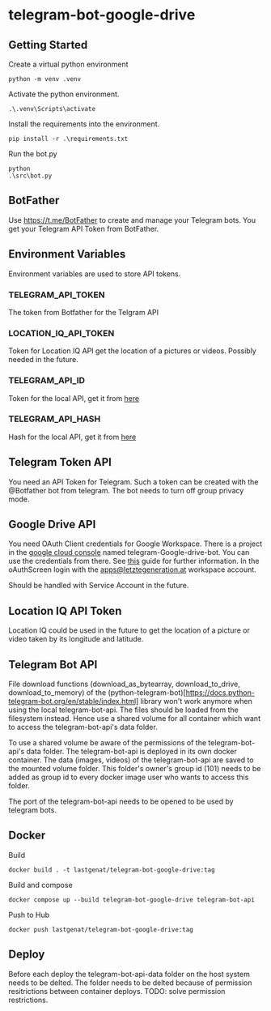 ﻿# telegram-bot-google-drive

## Getting Started 

Create a virtual python environment
```console
python -m venv .venv
```
Activate the python environment. 
```console
.\.venv\Scripts\activate
```
Install the requirements into the environment.
```console
pip install -r .\requirements.txt
```
Run the bot.py
```console
python 
.\src\bot.py
```

## BotFather
Use https://t.me/BotFather to create and manage your Telegram bots.
You get your Telegram API Token from BotFather.

## Environment Variables
Environment variables are used to store API tokens.

### TELEGRAM_API_TOKEN 
The token from Botfather for the Telgram API

### LOCATION_IQ_API_TOKEN 
Token for Location IQ API get the location of a pictures or videos.
Possibly needed in the future.

###  TELEGRAM_API_ID 
Token for the local API, get it from [here](https://core.telegram.org/api/obtaining_api_id)

###  TELEGRAM_API_HASH 
Hash for the local API, get it from [here](https://core.telegram.org/api/obtaining_api_id)

## Telegram Token API 

You need an API Token for Telegram. Such a token can be created with the @Botfather bot from telegram. The bot needs to turn off group privacy mode.

## Google Drive API

You need OAuth Client credentials for Google Workspace. There is a project in the [google cloud console](https://console.cloud.google.com/) named telegram-Google-drive-bot. You can use the credentials from there. See [this](https://developers.google.com/drive/api/quickstart/python) guide for further information. In the oAuthScreen login with the apps@letztegeneration.at workspace account.

Should be handled with Service Account in the future.

## Location IQ API Token

Location IQ could be used in the future to get the location of a picture or video taken by its longitude and latitude.

## Telegram Bot API
File download functions (download_as_bytearray, download_to_drive, download_to_memory) of the (python-telegram-bot)[https://docs.python-telegram-bot.org/en/stable/index.html] library won't work anymore when using the local telegram-bot-api. The files should be loaded from the filesystem instead. Hence use a shared volume for all container which want to access the telegram-bot-api's data folder.

To use a shared volume be aware of the permissions of the telegram-bot-api's data folder. The telegram-bot-api is deployed in its own docker container. The data (images, videos) of the telegram-bot-api are saved to the mounted volume folder. This folder's owner's group id (101) needs to be added as group id to every docker image user who wants to access this folder.

The port of the telegram-bot-api needs to be opened to be used by telegram bots.



## Docker

Build
```console
docker build . -t lastgenat/telegram-bot-google-drive:tag
```

Build and compose 
```console
docker compose up --build telegram-bot-google-drive telegram-bot-api
```
Push to Hub
```console
docker push lastgenat/telegram-bot-google-drive:tag
```

## Deploy
Before each deploy the telegram-bot-api-data folder on the host system needs to be delted. The folder needs to be delted because of permission resitrictions between container deploys. TODO: solve permission restrictions.